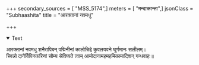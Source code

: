 +++
secondary_sources = [ "MSS_5174",]
meters = [ "मन्दाक्रान्ता",]
jsonClass = "Subhaashita"
title = "आरक्तानां नवमधु"

+++

<details open><summary>Text</summary>

आरक्तानां नवमधु शनैरापिबन् पद्मिनीनां कालोन्निद्रे कुवलयवने घूर्णमानः सलीलम्।  
स्विन्नो दानैर्विपिनकरिणां सौम्य सेविष्यते त्वाम् आमोदानामहमहमिकामादिशन् गन्धवाहः॥
</details>
